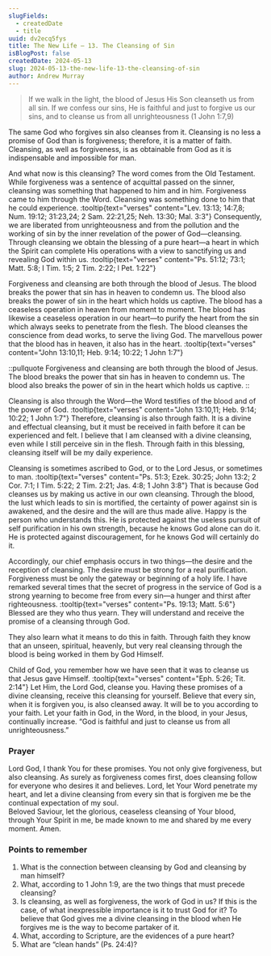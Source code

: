 ```yaml
---
slugFields:
  - createdDate
  - title
uuid: dv2ecq5fys
title: The New Life – 13. The Cleansing of Sin
isBlogPost: false
createdDate: 2024-05-13
slug: 2024-05-13-the-new-life-13-the-cleansing-of-sin
author: Andrew Murray
---
```

> If we walk in the light, the blood of Jesus His Son cleanseth us from all sin. If we confess our sins, He is faithful and just to forgive us our sins, and to cleanse us from all unrighteousness (1 John 1:7,9)

The same God who forgives sin also cleanses from it. Cleansing is no less a promise of God than is forgiveness; therefore, it is a matter of faith. Cleansing, as well as forgiveness, is as obtainable from God as it is indispensable and impossible for man.

And what now is this cleansing? The word comes from the Old Testament. While forgiveness was a sentence of acquittal passed on the sinner, cleansing was something that happened to him and in him. Forgiveness came to him through the Word. Cleansing was something done to him that he could experience. :tooltip{text="verses" content="Lev. 13:13; 14:7,8; Num. 19:12; 31:23,24; 2 Sam. 22:21,25; Neh. 13:30; Mal. 3:3"} Consequently, we are liberated from unrighteousness and from the pollution and the working of sin by the inner revelation of the power of God—cleansing. Through cleansing we obtain the blessing of a pure heart—a heart in which the Spirit can complete His operations with a view to sanctifying us and revealing God within us. :tooltip{text="verses" content="Ps. 51:12; 73:1; Matt. 5:8; I Tim. 1:5; 2 Tim. 2:22; l Pet. 1:22"}

Forgiveness and cleansing are both through the blood of Jesus. The blood breaks the power that sin has in heaven to condemn us. The blood also breaks the power of sin in the heart which holds us captive. The blood has a ceaseless operation in heaven from moment to moment. The blood has likewise a ceaseless operation in our heart—to purify the heart from the sin which always seeks to penetrate from the flesh. The blood cleanses the conscience from dead works, to serve the living God. The marvellous power that the blood has in heaven, it also has in the heart. :tooltip{text="verses" content="John 13:10,11; Heb. 9:14; 10:22; 1 John 1:7"}

::pullquote
Forgiveness and cleansing are both through the blood of Jesus. The blood breaks the power that sin has in heaven to condemn us. The blood also breaks the power of sin in the heart which holds us captive.
::

Cleansing is also through the Word—the Word testifies of the blood and of the power of God. :tooltip{text="verses" content="John 13:10,11; Heb. 9:14; 10:22; 1 John 1:7"} Therefore, cleansing is also through faith. It is a divine and effectual cleansing, but it must be received in faith before it can be experienced and felt. I believe that I am cleansed with a divine cleansing, even while I still perceive sin in the flesh. Through faith in this blessing, cleansing itself will be my daily experience.

Cleansing is sometimes ascribed to God, or to the Lord Jesus, or sometimes to man. :tooltip{text="verses" content="Ps. 51:3; Ezek. 30:25; John 13:2; 2 Cor. 7:1; I Tim. 5:22; 2 Tim. 2:21; Jas. 4:8; 1 John 3:8"} That is because God cleanses us by making us active in our own cleansing. Through the blood, the lust which leads to sin is mortified, the certainty of power against sin is awakened, and the desire and the will are thus made alive. Happy is the person who understands this. He is protected against the useless pursuit of self purification in his own strength, because he knows God alone can do it. He is protected against discouragement, for he knows God will certainly do it.

Accordingly, our chief emphasis occurs in two things—the desire and the reception of cleansing. The desire must be strong for a real purification. Forgiveness must be only the gateway or beginning of a holy life. I have remarked several times that the secret of progress in the service of God is a strong yearning to become free from every sin—a hunger and thirst after righteousness. :tooltip{text="verses" content="Ps. 19:13; Matt. 5:6"} Blessed are they who thus yearn. They will understand and receive the promise of a cleansing through God.

They also learn what it means to do this in faith. Through faith they know that an unseen, spiritual, heavenly, but very real cleansing through the blood is being worked in them by God Himself.

Child of God, you remember how we have seen that it was to cleanse us that Jesus gave Himself. :tooltip{text="verses" content="Eph. 5:26; Tit. 2:14"} Let Him, the Lord God, cleanse you. Having these promises of a divine cleansing, receive this cleansing for yourself. Believe that every sin, when it is forgiven you, is also cleansed away. It will be to you according to your faith. Let your faith in God, in the Word, in the blood, in your Jesus, continually increase. “God is faithful and just to cleanse us from all unrighteousness.”

### Prayer

Lord God, I thank You for these promises. You not only give forgiveness, but also cleansing. As surely as forgiveness comes first, does cleansing follow for everyone who desires it and believes. Lord, let Your Word penetrate my heart, and let a divine cleansing from every sin that is forgiven me be the continual expectation of my soul.\
Beloved Saviour, let the glorious, ceaseless cleansing of Your blood, through Your Spirit in me, be made known to me and shared by me every moment. Amen.



### Points to remember

1. What is the connection between cleansing by God and cleansing by man himself?
2. What, according to 1 John 1:9, are the two things that must precede cleansing?
3. Is cleansing, as well as forgiveness, the work of God in us? If this is the case, of what inexpressible importance is it to trust God for it? To believe that God gives me a divine cleansing in the blood when He forgives me is the way to become partaker of it.
4. What, according to Scripture, are the evidences of a pure heart?
5. What are “clean hands” (Ps. 24:4)?
